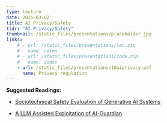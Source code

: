 ```yaml
---
type: lecture
date: 2025-03-02
title: AI Privacy/Safety
tldr: "AI Privacy/Safety"
thumbnail: /static_files/presentations/placeholder.jpg
links: 
    # - url: /static_files/presentations/lec.zip
    #   name: notes
    # - url: /static_files/presentations/code.zip
    #   name: codes
    - url: /static_files/presentations/10aiprivacy.pdf
      name: Privacy regulation
---
```

**Suggested Readings:**

- [Sociotechnical Safety Evaluation of Generative AI Systems](https://arxiv.org/pdf/2310.11986)

- [A LLM Assisted Exploitation of AI-Guardian](https://arxiv.org/pdf/2307.15008)